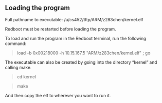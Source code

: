 <snippet>

## Loading the program

Full pathname to executable: /u/cs452/tftp/ARM/z283chen/kernel.elf 

Redboot must be restarted before loading the program.

To load and run the program in the Redboot terminal, run the following command:
> load -b 0x00218000 -h 10.15.167.5 "ARM/z283chen/kernel.elf" ; go

The executable can also be created by going into the directory “kernel” and calling make:
> cd kernel

> make

And then copy the elf to wherever you want to run it.

</snippet>